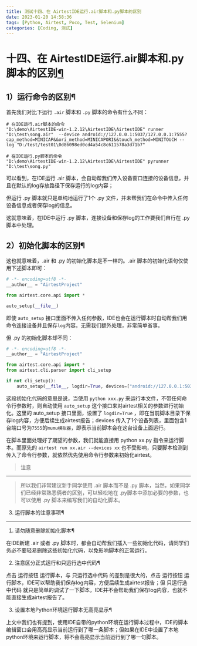 ```yaml
---
title: 测试十四、在 AirtestIDE运行.air脚本和.py脚本的区别
date: 2023-01-20 14:58:36
tags: [Python, Airtest, Poco, Test, Selenium]
categories: [Coding, 测试]
---
```


十四、在 AirtestIDE运行.air脚本和.py脚本的区别[¶](about:blank#airtest-seleniumweb "Permanent link")
=================================================================================

1）运行命令的区别¶
-----------------------------------------

首先我们对比下运行 `.air` 脚本和 `.py` 脚本的命令有什么不同：

```shell
# 在IDE运行.air脚本的命令
"D:\demo\AirtestIDE-win-1.2.12\AirtestIDE\AirtestIDE" runner "D:\test\song.air"  --device android://127.0.0.1:5037/127.0.0.1:7555?cap_method=MINICAP&&ori_method=MINICAPORI&&touch_method=MINITOUCH --log "D:/test/test01\0d86098ed0cd4a54c8c611578a3d71b7"

# 在IDE运行.py脚本的命令
"D:\demo\AirtestIDE-win-1.2.12\AirtestIDE\AirtestIDE" pyrunner "D:\test\song.py" 
```

可以看到，在IDE运行 .air 脚本，会自动帮我们传入设备窗口连接的设备信息，并且在默认的log存放路径下保存运行的log内容；

但运行 .py 脚本就只是单纯地运行了1个 .py 文件，并未帮我们在命令中传入任何设备信息或者保存log的信息。

这就意味着，在IDE中运行 .py 脚本，连接设备和保存log的工作要我们自行在 .py 脚本中处理。

2）初始化脚本的区别¶
-----------------------------------------

这也就意味着，.air 和 .py 的初始化脚本是不一样的。.air 脚本的初始化语句仅使用下述脚本即可：

```python
# -*- encoding=utf8 -*-
__author__ = "AirtestProject"

from airtest.core.api import *

auto_setup(__file__)
```

即使 `auto_setup` 接口里面不传入任何参数，IDE也会在运行脚本时自动帮我们用命令连接设备并且保存`log`内容。无需我们额外处理，非常简单省事。

但 .py 的初始化脚本却不同：

```python
# -*- encoding=utf8 -*-
__author__ = "AirtestProject"

from airtest.core.api import *
from airtest.cli.parser import cli_setup

if not cli_setup():
    auto_setup(__file__, logdir=True, devices=["android://127.0.0.1:5037/127.0.0.1:7555?cap_method=MINICAP&&ori_method=MINICAPORI&&touch_method=MINITOUCH",])
```

这段初始化代码的意思是说，当使用 `python xxx.py` 来运行本文件，不带任何命令行参数时，则自动使用 `auto_setup` 这个接口来对airtest相关的参数进行初始化。这里的 auto_setup 接口里面，设置了 `logdir=True` ，即在当前脚本目录下保存log内容，方便后续生成airtest报告；devices 传入了1个设备列表，里面包含1台端口号为`7555`的`mumu模拟器`，即表示当前脚本会在这台设备上面运行。

在脚本里面处理好了期望的参数，我们就能直接用 python xx.py 指令来运行脚本。而原先的 `airtest run xx.air --devices xx` 也不受影响，只要脚本检测到传入了命令行参数，就依然优先使用命令行参数来初始化airtest。

> 注意
----
> 所以我们非常建议新手同学使用 .air 脚本而不是 .py 脚本，当然，如果同学们已经非常熟悉俩者的区别，可以轻松地在 .py脚本中添加必要的参数，也可以使用 .py 脚本来编写我们的自动化脚本。

3. 运行脚本的注意事项¶
---
1. 请勿随意删除初始化脚本¶

在IDE新建 .air 或者 .py 脚本时，都会自动帮我们插入一些初始化代码，请同学们务必不要轻易删除这些初始化代码，以免影响脚本的正常运行。

2. 注意区分正式运行和只运行选中代码¶

点击 运行按钮 运行脚本，与 只运行选中代码 的差别是很大的，点击 运行按钮 运行脚本，IDE可以帮助我们保存log内容，方便后续生成airtest报告；但 只运行选中代码 就只是简单的调试了一下脚本，IDE并不会帮助我们保存log内容，也就不能直接生成airtest报告了。

3. 设置本地Python环境运行脚本无高亮显示¶

上文中我们也有提到，使用IDE自带的python环境在运行脚本过程中，IDE的脚本编辑窗口会用高亮显示当前运行到了哪一条脚本；但如果在IDE中设置了本地python环境来运行脚本，将不会高亮显示当前运行到了哪一句脚本。
